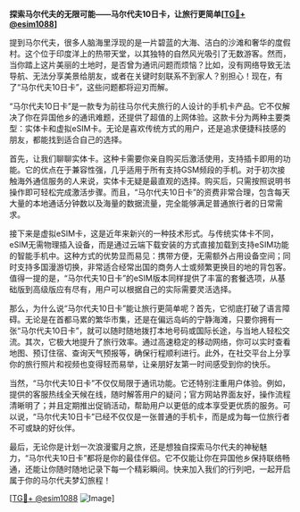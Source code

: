 **探索马尔代夫的无限可能——马尔代夫10日卡，让旅行更简单[[TG💪+ @esim1088](https://t.me/s/esim1088)]**

提到马尔代夫，很多人脑海里浮现的是一片碧蓝的大海、洁白的沙滩和奢华的度假村。这个位于印度洋上的热带天堂，以其独特的自然风光吸引了无数游客。然而，当你踏上这片美丽的土地时，是否曾为通讯问题而烦恼？比如，没有网络导致无法导航、无法分享美景给朋友，或者在关键时刻联系不到家人？别担心！现在，有了“马尔代夫10日卡”，这些问题都将迎刃而解。

“马尔代夫10日卡”是一款专为前往马尔代夫旅行的人设计的手机卡产品。它不仅解决了你在异国他乡的通讯难题，还提供了超值的上网体验。这款卡分为两种主要类型：实体卡和虚拟eSIM卡。无论是喜欢传统方式的用户，还是追求便捷科技感的朋友，都能找到适合自己的选择。

首先，让我们聊聊实体卡。这种卡需要你亲自购买后激活使用，支持插卡即用的功能。它的优点在于兼容性强，几乎适用于所有支持GSM频段的手机。对于初次接触海外通信服务的人来说，实体卡无疑是最直观的选择。购买后，只需按照说明书操作即可轻松完成激活步骤。而且，“马尔代夫10日卡”的资费非常合理，包含每天大量的本地通话分钟数以及海量的数据流量，完全能够满足普通旅行者的日常需求。

接下来是虚拟eSIM卡，这是近年来新兴的一种技术形式。与传统实体卡不同，eSIM无需物理插入设备，而是通过云端下载安装的方式直接加载到支持eSIM功能的智能手机中。这种方式的优势显而易见：携带方便，无需额外占用设备空间；同时支持多国漫游切换，非常适合经常出国的商务人士或频繁更换目的地的背包客。值得一提的是，“马尔代夫10日卡”的eSIM版本同样提供了丰富的套餐选项，从基础版到高级版应有尽有，用户可以根据自己的实际需要灵活选择。

那么，为什么说“马尔代夫10日卡”能让旅行更简单呢？首先，它彻底打破了语言障碍。无论是在首都马累的繁华市集，还是在偏远岛屿的宁静海滩，只要你拥有一张“马尔代夫10日卡”，就可以随时随地拨打本地号码或国际长途，与当地人轻松交流。其次，它极大地提升了旅行效率。通过高速稳定的移动网络，你可以实时查看地图、预订住宿、查询天气预报等，确保行程顺利进行。此外，在社交平台上分享你的旅行照片和视频也变得轻而易举，让亲朋好友第一时间感受到你的快乐。

当然，“马尔代夫10日卡”不仅仅局限于通讯功能。它还特别注重用户体验。例如，提供的客服热线全天候在线，随时解答用户的疑问；官方网站界面友好，操作流程清晰明了；并且定期推出促销活动，帮助用户以更低的成本享受更优质的服务。可以说，“马尔代夫10日卡”已经不仅仅是一张普通的手机卡，而是成为每一位旅行者不可或缺的好伙伴。

最后，无论你是计划一次浪漫蜜月之旅，还是想独自探索马尔代夫的神秘魅力，“马尔代夫10日卡”都将是你的最佳伴侣。它不仅能让你在异国他乡保持联络畅通，还能让你随时随地记录下每一个精彩瞬间。快来加入我们的行列吧，一起开启属于你的马尔代夫梦幻旅程！

[[TG💪+ @esim1088](https://t.me/s/esim1088) ![Image](https://i.postimg.cc/4NQfJmqS/Snipaste-2025-05-13-00-14-12.png)]